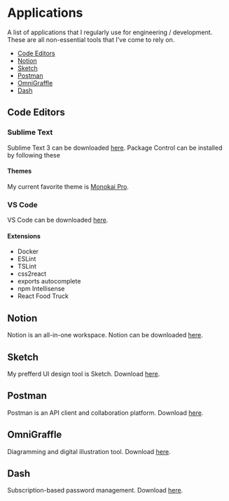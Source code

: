 # Applications 

A list of applications that I regularly use for engineering / development. These are all non-essential tools that I've come to rely on. 

* [Code Editors](#code-editors)
* [Notion](#notion)
* [Sketch](#sketch)
* [Postman](#postman)
* [OmniGraffle](#omnigraffle)
* [Dash](#dash)

## Code Editors

### Sublime Text

Sublime Text 3 can be downloaded [here](https://www.sublimetext.com/3). Package Control can be installed by following these 

#### Themes

My current favorite theme is [Monokai Pro](https://packagecontrol.io/packages/Theme%20-%20Monokai%20Pro).

### VS Code

VS Code can be downloaded [here](https://code.visualstudio.com/download).

#### Extensions

* Docker 
* ESLint
* TSLint
* css2react
* exports autocomplete
* npm Intellisense 
* React Food Truck 

## Notion 

Notion is an all-in-one workspace. Notion can be downloaded [here](https://www.notion.so/).

## Sketch 

My prefferd UI design tool is Sketch. Download [here](https://www.sketch.com/).

## Postman 

Postman is an API client and collaboration platform. Download [here](https://www.getpostman.com/). 

## OmniGraffle 

Diagramming and digital illustration tool. Download [here](https://www.omnigroup.com/omnigraffle/).

## Dash 

Subscription-based password management. Download [here](https://www.dashlane.com/).